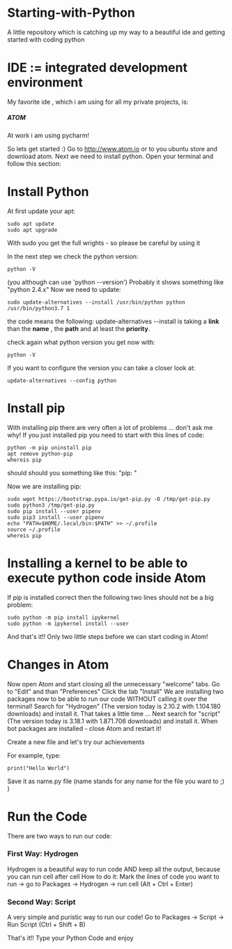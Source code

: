 # Starting-with-Python
A little repository which is catching up my way to a beautiful ide and getting started with coding python

# IDE := integrated development environment
My favorite ide , which i am using for all my private projects, is:
##### ATOM
At work i am using pycharm!

So lets get started :)
Go to http://www.atom.io or to you ubuntu store and download atom.
Next we need to install python.
Open your terminal and follow this section:

# Install Python

At first update your apt:
```
sudo apt update
sudo apt upgrade
```

With sudo you get the full wrights - so please be careful by using it

In the next step we check the python version:
```
python -V
```
(you although can use 'python --version')
Probably it shows something like "python 2.4.x"
Now we need to update:

```
sudo update-alternatives --install /usr/bin/python python /usr/bin/python3.7 1
```
the code means the following:
update-alternatives --install is taking a **link** than the **name** , the **path** and at least the **priority**.

check again what python version you get now with:
```
python -V
```

If you want to configure the version you can take a closer look at:
```
update-alternatives --config python
```

# Install pip

With installing pip there are very often a lot of problems ... don't ask me why!
If you just installed pip you need to start with this lines of code:

```
python -m pip uninstall pip
apt remove python-pip
whereis pip
``` 
should should you something like this: "pip:  "

Now we are installing pip:

```
sudo wget https://bootstrap.pypa.io/get-pip.py -O /tmp/get-pip.py
sudo python3 /tmp/get-pip.py
sudo pip install --user pipenv
sudo pip3 install --user pipenv
echo "PATH=$HOME/.local/bin:$PATH" >> ~/.profile
source ~/.profile
whereis pip
```

# Installing a kernel to be able to execute python code inside Atom

If pip is installed correct then the following two lines should not be a big problem:
```
sudo python -m pip install ipykernel
sudo python -m ipykernel install --user
```
And that's it!!
Only two little steps before we can start coding in Atom!

# Changes in Atom

Now open Atom and start closing all the unnecessary "welcome" tabs.
Go to "Edit" and than "Preferences"
Click the tab "Install"
We are installing two packages now to be able to run our code WITHOUT calling it over the terminal!
Search for "Hydrogen" (The version today is 2.10.2 with 1.104.180 downloads) and install it.
That takes a little time ...
Next search for "script" (The version today is 3.18.1 with 1.871.706 downloads) and install it.
When bot packages are installed - close Atom and restart it!

Create a new file and let's try our achievements

For example, type:
```
print("Hello World")
```
Save it as name.py file (name stands for any name for the file you want to ;) )

# Run the Code
There are two ways to run our code:

### First Way: Hydrogen
Hydrogen is a beautiful way to run code AND keep all the output, because you can run cell after cell
How to do it:
Mark the lines of code you want to run -> go to Packages -> Hydrogen -> run cell (Alt + Ctrl + Enter)

### Second Way: Script
A very simple and puristic way to run our code!
Go to Packages -> Script -> Run Script (Ctrl + Shift + B)

That's it!!
Type your Python Code and enjoy


